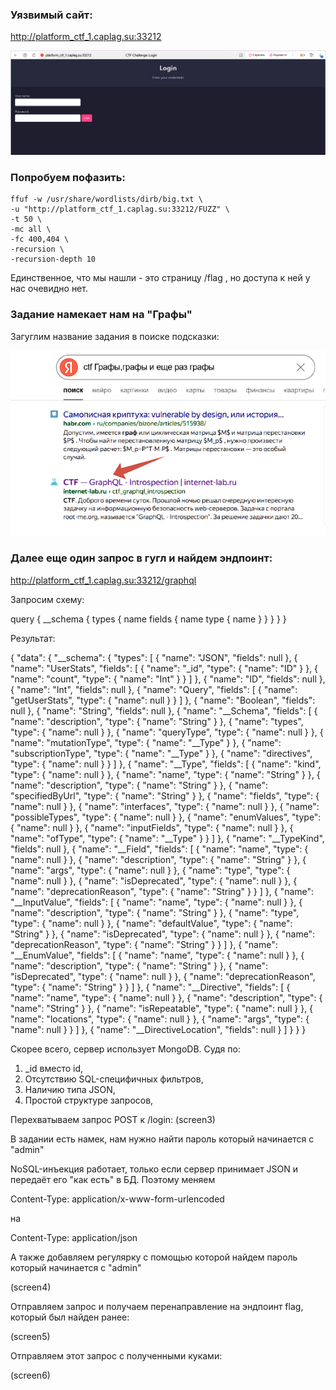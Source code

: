 ### Уязвимый сайт:

http://platform_ctf_1.caplag.su:33212

![](./screens/screen1.PNG)

### Попробуем пофазить:

```
ffuf -w /usr/share/wordlists/dirb/big.txt \
-u "http://platform_ctf_1.caplag.su:33212/FUZZ" \
-t 50 \
-mc all \
-fc 400,404 \
-recursion \
-recursion-depth 10
```

Единственное, что мы нашли - это страницу /flag , но доступа к ней у нас очевидно нет.

### Задание намекает нам на "Графы"

Загуглим название задания в поиске подсказки:

![](./screens/screen2.PNG)

### Далее еще один запрос в гугл и найдем эндпоинт:

http://platform_ctf_1.caplag.su:33212/graphql

Запросим схему:

query {
  __schema {
    types {
      name
      fields {
        name
        type {
          name
        }
      }
    }
  }
}

Результат:

{
  "data": {
    "__schema": {
      "types": [
        {
          "name": "JSON",
          "fields": null
        },
        {
          "name": "UserStats",
          "fields": [
            {
              "name": "_id",
              "type": {
                "name": "ID"
              }
            },
            {
              "name": "count",
              "type": {
                "name": "Int"
              }
            }
          ]
        },
        {
          "name": "ID",
          "fields": null
        },
        {
          "name": "Int",
          "fields": null
        },
        {
          "name": "Query",
          "fields": [
            {
              "name": "getUserStats",
              "type": {
                "name": null
              }
            }
          ]
        },
        {
          "name": "Boolean",
          "fields": null
        },
        {
          "name": "String",
          "fields": null
        },
        {
          "name": "__Schema",
          "fields": [
            {
              "name": "description",
              "type": {
                "name": "String"
              }
            },
            {
              "name": "types",
              "type": {
                "name": null
              }
            },
            {
              "name": "queryType",
              "type": {
                "name": null
              }
            },
            {
              "name": "mutationType",
              "type": {
                "name": "__Type"
              }
            },
            {
              "name": "subscriptionType",
              "type": {
                "name": "__Type"
              }
            },
            {
              "name": "directives",
              "type": {
                "name": null
              }
            }
          ]
        },
        {
          "name": "__Type",
          "fields": [
            {
              "name": "kind",
              "type": {
                "name": null
              }
            },
            {
              "name": "name",
              "type": {
                "name": "String"
              }
            },
            {
              "name": "description",
              "type": {
                "name": "String"
              }
            },
            {
              "name": "specifiedByUrl",
              "type": {
                "name": "String"
              }
            },
            {
              "name": "fields",
              "type": {
                "name": null
              }
            },
            {
              "name": "interfaces",
              "type": {
                "name": null
              }
            },
            {
              "name": "possibleTypes",
              "type": {
                "name": null
              }
            },
            {
              "name": "enumValues",
              "type": {
                "name": null
              }
            },
            {
              "name": "inputFields",
              "type": {
                "name": null
              }
            },
            {
              "name": "ofType",
              "type": {
                "name": "__Type"
              }
            }
          ]
        },
        {
          "name": "__TypeKind",
          "fields": null
        },
        {
          "name": "__Field",
          "fields": [
            {
              "name": "name",
              "type": {
                "name": null
              }
            },
            {
              "name": "description",
              "type": {
                "name": "String"
              }
            },
            {
              "name": "args",
              "type": {
                "name": null
              }
            },
            {
              "name": "type",
              "type": {
                "name": null
              }
            },
            {
              "name": "isDeprecated",
              "type": {
                "name": null
              }
            },
            {
              "name": "deprecationReason",
              "type": {
                "name": "String"
              }
            }
          ]
        },
        {
          "name": "__InputValue",
          "fields": [
            {
              "name": "name",
              "type": {
                "name": null
              }
            },
            {
              "name": "description",
              "type": {
                "name": "String"
              }
            },
            {
              "name": "type",
              "type": {
                "name": null
              }
            },
            {
              "name": "defaultValue",
              "type": {
                "name": "String"
              }
            },
            {
              "name": "isDeprecated",
              "type": {
                "name": null
              }
            },
            {
              "name": "deprecationReason",
              "type": {
                "name": "String"
              }
            }
          ]
        },
        {
          "name": "__EnumValue",
          "fields": [
            {
              "name": "name",
              "type": {
                "name": null
              }
            },
            {
              "name": "description",
              "type": {
                "name": "String"
              }
            },
            {
              "name": "isDeprecated",
              "type": {
                "name": null
              }
            },
            {
              "name": "deprecationReason",
              "type": {
                "name": "String"
              }
            }
          ]
        },
        {
          "name": "__Directive",
          "fields": [
            {
              "name": "name",
              "type": {
                "name": null
              }
            },
            {
              "name": "description",
              "type": {
                "name": "String"
              }
            },
            {
              "name": "isRepeatable",
              "type": {
                "name": null
              }
            },
            {
              "name": "locations",
              "type": {
                "name": null
              }
            },
            {
              "name": "args",
              "type": {
                "name": null
              }
            }
          ]
        },
        {
          "name": "__DirectiveLocation",
          "fields": null
        }
      ]
    }
  }
}


Скорее всего, сервер использует MongoDB.
Судя по:
1) _id вместо id,
2) Отсутствию SQL-специфичных фильтров,
3) Наличию типа JSON,
4) Простой структуре запросов,

Перехватываем запрос POST к /login:
(screen3)

В задании есть намек, нам нужно найти пароль который начинается с "admin"


NoSQL-инъекция работает, только если сервер принимает JSON и передаёт его "как есть" в БД. 
Поэтому меняем

Content-Type: application/x-www-form-urlencoded

на

Content-Type: application/json

А также добавляем регулярку с помощью которой найдем пароль который начинается с "admin"

(screen4)

Отправляем запрос и получаем перенаправление на эндпоинт flag, который был найден ранее:

(screen5)

Отправляем этот запрос с полученными куками:

(screen6)

